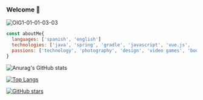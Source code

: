 ### Welcome 👋

![OIG1-01-01-03-03](https://user-images.githubusercontent.com/101667265/231556134-59ebf728-9d72-4068-b61f-907458a003b0.png)

```js
const aboutMe{
  languages: ['spanish', 'english']
  technologies: ['java', 'spring', 'gradle', 'javascript', 'vue.js',  'HTML', 'CSS']
  passions: ['technology', 'photography', 'design', 'video games', 'books', 'movies']
}
```

![Anurag's GitHub stats](https://github-readme-stats.vercel.app/api?username=FedeCasper&show_icons=true&theme=midnight-purple )

[![Top Langs](https://github-readme-stats.vercel.app/api/top-langs/?username=FedeCasper&layout=compact)](https://github.com/anuraghazra/github-readme-stats&theme=midnight-purple)

<!--
**FedeCasper/FedeCasper** is a ✨ _special_ ✨ repository because its `README.md` (this file) appears on your GitHub profile.

Here are some ideas to get you started:

- 🔭 I’m currently working on ...
- 🌱 I’m currently learning ...
- 👯 I’m looking to collaborate on ...
- 🤔 I’m looking for help with ...
- 💬 Ask me about ...
- 📫 How to reach me: ...
- 😄 Pronouns: ...
- ⚡ Fun fact: ...
-->

[![GitHub stars](https://img.shields.io/github/stars/usuario/repositorio.svg)](https://github.com/usuario/repositorio/stargazers)
